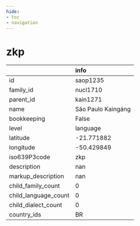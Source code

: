 ```yaml
---
hide:
- toc
- navigation
---
```

# zkp
|                      | info               |
|:---------------------|:-------------------|
| id                   | saop1235           |
| family_id            | nucl1710           |
| parent_id            | kain1271           |
| name                 | São Paulo Kaingáng |
| bookkeeping          | False              |
| level                | language           |
| latitude             | -21.771882         |
| longitude            | -50.429849         |
| iso639P3code         | zkp                |
| description          | nan                |
| markup_description   | nan                |
| child_family_count   | 0                  |
| child_language_count | 0                  |
| child_dialect_count  | 0                  |
| country_ids          | BR                 |
